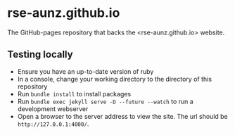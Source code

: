 # rse-aunz.github.io

The GitHub-pages repository that backs the <rse-aunz.github.io> website.

## Testing locally

- Ensure you have an up-to-date version of ruby
- In a console, change your working directory to the directory of this repository
- Run `bundle install` to install packages
- Run `bundle exec jekyll serve -D --future --watch` to run a development webserver
- Open a browser to the server address to view the site. The url should be ` http://127.0.0.1:4000/`.